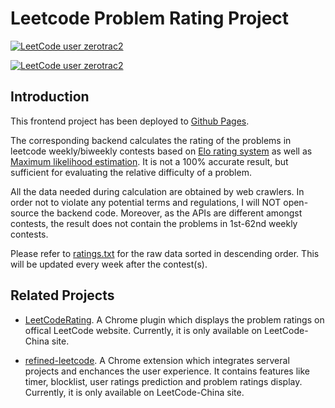 # Leetcode Problem Rating Project

[![LeetCode user zerotrac2](https://img.shields.io/badge/dynamic/json?style=for-the-badge&labelColor=black&color=%23ffa116&label=Solved&query=solvedOverTotal&url=https%3A%2F%2Fleetcode-badge.vercel.app%2Fapi%2Fusers%2Fzerotrac2%2Fcn%2F&logo=leetcode&logoColor=yellow)](https://leetcode.cn/zerotrac2/)

[![LeetCode user zerotrac2](https://img.shields.io/badge/dynamic/json?style=for-the-badge&labelColor=black&color=%23ffa116&label=Rating&query=ratingQuantile&url=https%3A%2F%2Fleetcode-badge.vercel.app%2Fapi%2Fusers%2Fzerotrac2%2Fcn%2F&logo=leetcode&logoColor=yellow)](https://leetcode.cn/zerotrac2/)

## Introduction

This frontend project has been deployed to [Github Pages](https://zerotrac.github.io/leetcode_problem_rating/).

The corresponding backend calculates the rating of the problems in leetcode weekly/biweekly contests based on [Elo rating system](https://en.wikipedia.org/wiki/Elo_rating_system) as well as [Maximum likelihood estimation](https://en.wikipedia.org/wiki/Maximum_likelihood_estimation). It is not a 100% accurate result, but sufficient for evaluating the relative difficulty of a problem.

All the data needed during calculation are obtained by web crawlers. In order not to violate any potential terms and regulations, I will NOT open-source the backend code. Moreover, as the APIs are different amongst contests, the result does not contain the problems in 1st-62nd weekly contests.

Please refer to [ratings.txt](ratings.txt) for the raw data sorted in descending order. This will be updated every week after the contest(s).

## Related Projects

- [LeetCodeRating](https://github.com/zhang-wangz/LeetCodeRating). A Chrome plugin which displays the problem ratings on offical LeetCode website. Currently, it is only available on LeetCode-China site.

- [refined-leetcode](https://github.com/XYShaoKang/refined-leetcode). A Chrome extension which integrates serveral projects and enchances the user experience. It contains features like timer, blocklist, user ratings prediction and problem ratings display. Currently, it is only available on LeetCode-China site.
